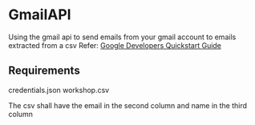 # GmailAPI
Using the gmail api to send emails from your gmail account to emails extracted from a csv
Refer: [Google Developers Quickstart Guide](https://developers.google.com/gmail/api/quickstart/python)

## Requirements
credentials.json
workshop.csv

The csv shall have the email in the second column and name in the third column
